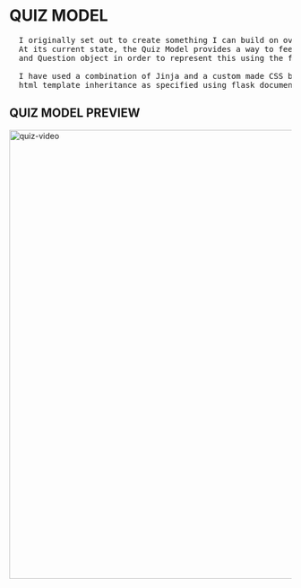 # QUIZ MODEL


<pre>
  I originally set out to create something I can build on overtime and I have achieved this today. 
  At its current state, the Quiz Model provides a way to feed json data tailored to the Question Handler 
  and Question object in order to represent this using the flask server on HTML.

  I have used a combination of Jinja and a custom made CSS bootstrap file for styling and 
  html template inheritance as specified using flask documentation.
</pre>


## QUIZ MODEL PREVIEW

<img src="https://github.com/user-attachments/assets/789dadef-1445-41fe-8461-423f8ab04a5f" alt="quiz-video" width=1000 height=800>

